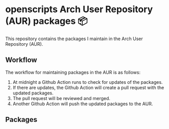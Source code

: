 # openscripts Arch User Repository (AUR) packages 📦

This repository contains the packages I maintain in the Arch User Repository (AUR).

## Workflow

The workflow for maintaining packages in the AUR is as follows:

1. At midnight a Github Action runs to check for updates of the packages.
1. If there are updates, the Github Action will create a pull request with the updated packages.
1. The pull request will be reviewed and merged.
1. Another Github Action will push the updated packages to the AUR.

## Packages

<!--packages>

<!--/packages>

